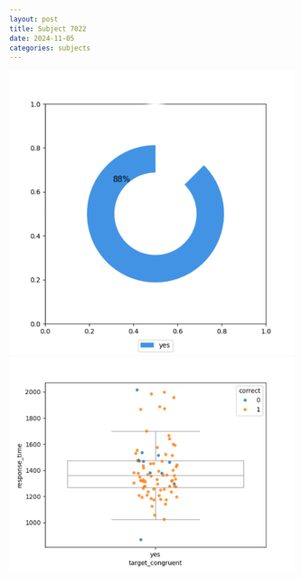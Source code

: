 ```yaml
---
layout: post
title: Subject 7022
date: 2024-11-05
categories: subjects
---
```


![](data/7022/run-7/7022_accuracy_target_congruence.png)
![](data/7022/run-7/7022_rt_congruence.png)
